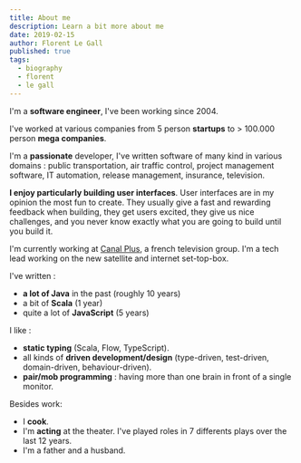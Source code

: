 ```yaml
---
title: About me
description: Learn a bit more about me
date: 2019-02-15
author: Florent Le Gall
published: true
tags:
  - biography
  - florent
  - le gall
---
```


I'm a **software engineer**, I've been working since 2004.

I've worked at various companies from 5 person **startups** to > 100.000 person **mega companies**.

I'm a **passionate** developer, I've written software of many kind in various domains : public transportation, air traffic control, project management software, IT automation, release management, insurance, television.

**I enjoy particularly building user interfaces**. User interfaces are in my opinion the most fun to create. They usually give a fast and rewarding feedback when building, they get users excited, they give us nice challenges, and you never know exactly what you are going to build until you build it.

I'm currently working at [Canal Plus](https://www.mycanal.fr/), a french television group. I'm a tech lead working on the new satellite and internet set-top-box.

I've written :

- **a lot of Java** in the past (roughly 10 years)
- a bit of **Scala** (1 year)
- quite a lot of **JavaScript** (5 years)

I like :

- **static typing** (Scala, Flow, TypeScript).
- all kinds of **driven development/design** (type-driven, test-driven, domain-driven, behaviour-driven).
- **pair/mob programming** : having more than one brain in front of a single monitor.

Besides work:

- I **cook**.
- I'm **acting** at the theater. I've played roles in 7 differents plays over the last 12 years.
- I'm a father and a husband.
